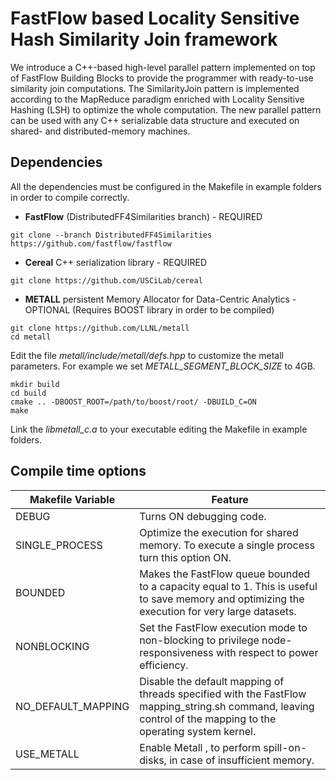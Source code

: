 
# FastFlow based Locality Sensitive Hash Similarity Join framework

We introduce a C++-based high-level parallel pattern implemented on top of FastFlow Building Blocks to provide the programmer with ready-to-use similarity join computations. The SimilarityJoin pattern is implemented according to the MapReduce paradigm enriched with Locality Sensitive Hashing (LSH) to optimize the whole computation. The new parallel pattern can be used with any C++ serializable data structure and executed on shared- and distributed-memory machines.

## Dependencies
All the dependencies must be configured in the Makefile in example folders in order to compile correctly.

 - **FastFlow** (DistributedFF4Similarities branch) - REQUIRED
```
git clone --branch DistributedFF4Similarities https://github.com/fastflow/fastflow
```
 - **Cereal** C++ serialization library - REQUIRED
```
git clone https://github.com/USCiLab/cereal
```
 - **METALL**  persistent Memory Allocator for Data-Centric Analytics - OPTIONAL
(Requires BOOST library in order to be compiled)
```
git clone https://github.com/LLNL/metall
cd metall 
```
Edit the file *metall/include/metall/defs.hpp* to customize the metall parameters. For example we set *METALL_SEGMENT_BLOCK_SIZE* to 4GB.
```
mkdir build 
cd build 
cmake .. -DBOOST_ROOT=/path/to/boost/root/ -DBUILD_C=ON
make
```
Link the *libmetall_c.a* to your executable editing the Makefile in example folders.

## Compile time options
|Makefile Variable| Feature |
|--|--|
| DEBUG | Turns ON debugging code. |
| SINGLE_PROCESS | Optimize the execution for shared memory. To execute a single process turn this option ON.|
| BOUNDED | Makes the FastFlow queue bounded to a capacity equal to 1. This is useful to save memory and optimizing the execution for very large datasets.|
| NONBLOCKING | Set the FastFlow execution mode to non-blocking to privilege node-responsiveness with respect to power efficiency.|
|NO_DEFAULT_MAPPING| Disable the default mapping of threads specified with the FastFlow mapping_string.sh command, leaving control of the mapping to the operating system kernel.|
| USE_METALL | Enable Metall , to perform spill-on-disks, in case of insufficient memory.|
